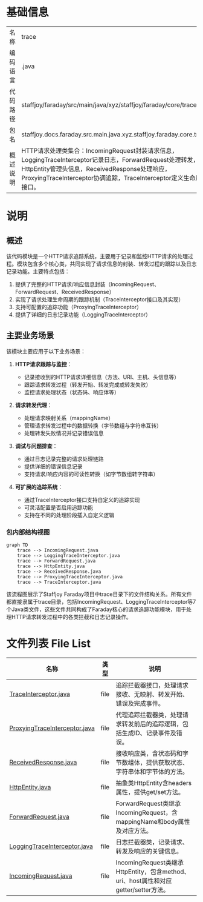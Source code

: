 # 基础信息

|      |      |
|------|------|
| 名称 | trace |
| 编码语言 | .java |
| 代码路径 | staffjoy/faraday/src/main/java/xyz/staffjoy/faraday/core/trace |
| 包名 | staffjoy.docs.faraday.src.main.java.xyz.staffjoy.faraday.core.trace |
| 概述说明 | HTTP请求处理类集合：IncomingRequest封装请求信息，LoggingTraceInterceptor记录日志，ForwardRequest处理转发，HttpEntity管理头信息，ReceivedResponse处理响应，ProxyingTraceInterceptor协调追踪，TraceInterceptor定义生命周期接口。 |

# 说明

## 概述

该代码模块是一个HTTP请求追踪系统，主要用于记录和监控HTTP请求的处理过程。模块包含多个核心类，共同实现了请求信息的封装、转发过程的跟踪以及日志记录功能。主要特点包括：

1. 提供了完整的HTTP请求/响应信息封装（IncomingRequest、ForwardRequest、ReceivedResponse）
2. 实现了请求处理生命周期的跟踪机制（TraceInterceptor接口及其实现）
3. 支持可配置的追踪功能（ProxyingTraceInterceptor）
4. 提供了详细的日志记录功能（LoggingTraceInterceptor）

## 主要业务场景

该模块主要应用于以下业务场景：

1. **HTTP请求跟踪与监控**：
   - 记录接收到的HTTP请求详细信息（方法、URI、主机、头信息等）
   - 跟踪请求转发过程（转发开始、转发完成或转发失败）
   - 监控请求处理状态（状态码、响应体等）

2. **请求转发代理**：
   - 处理请求映射关系（mappingName）
   - 管理请求转发过程中的数据转换（字节数组与字符串互转）
   - 处理转发失败情况并记录错误信息

3. **调试与问题排查**：
   - 通过日志记录完整的请求处理链路
   - 提供详细的错误信息记录
   - 支持请求/响应内容的可读性转换（如字节数组转字符串）

4. **可扩展的追踪系统**：
   - 通过TraceInterceptor接口支持自定义的追踪实现
   - 可灵活配置是否启用追踪功能
   - 支持在不同的处理阶段插入自定义逻辑


### 包内部结构视图

```mermaid
graph TD
    trace --> IncomingRequest.java
    trace --> LoggingTraceInterceptor.java
    trace --> ForwardRequest.java
    trace --> HttpEntity.java
    trace --> ReceivedResponse.java
    trace --> ProxyingTraceInterceptor.java
    trace --> TraceInterceptor.java
```

该流程图展示了Staffjoy Faraday项目中trace目录下的文件结构关系。所有文件都直接隶属于trace目录，包括IncomingRequest、LoggingTraceInterceptor等7个Java类文件，这些文件共同构成了Faraday核心的请求追踪功能模块，用于处理HTTP请求转发过程中的各类拦截和日志记录操作。

# 文件列表 File List

| 名称   | 类型  | 说明 |
|-------|------|-------------|
| [TraceInterceptor.java](TraceInterceptor.md) | file | 追踪拦截器接口，处理请求接收、无映射、转发开始、错误及完成事件。 |
| [ProxyingTraceInterceptor.java](ProxyingTraceInterceptor.md) | file | 代理追踪拦截器类，处理请求转发前后的追踪逻辑，包括生成ID、记录事件及错误。 |
| [ReceivedResponse.java](ReceivedResponse.md) | file | 接收响应类，含状态码和字节数组体，提供获取状态、字符串体和字节体的方法。 |
| [HttpEntity.java](HttpEntity.md) | file | 抽象类HttpEntity含headers属性，提供get/set方法。 |
| [ForwardRequest.java](ForwardRequest.md) | file | ForwardRequest类继承IncomingRequest，含mappingName和body属性及对应方法。 |
| [LoggingTraceInterceptor.java](LoggingTraceInterceptor.md) | file | 日志拦截器类，记录请求、转发及响应的关键信息。 |
| [IncomingRequest.java](IncomingRequest.md) | file | IncomingRequest类继承HttpEntity，包含method、uri、host属性和对应getter/setter方法。 |


